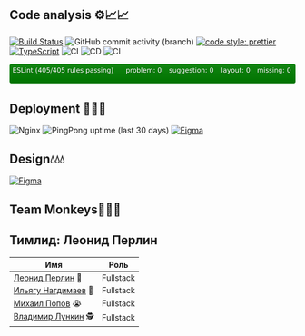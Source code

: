 
## Code analysis ⚙️📈📈

[![Build Status](https://app.travis-ci.com/frontend-park-mail-ru/2021_2_MonKeys.svg?branch=development)](https://app.travis-ci.com/frontend-park-mail-ru/2021_2_MonKeys)
![GitHub commit activity (branch)](https://img.shields.io/github/commit-activity/m/frontend-park-mail-ru/2021_2_MonKeys/development)
[![code style: prettier](https://img.shields.io/badge/code_style-prettier-ff69b4.svg?style=flat-square)](https://github.com/prettier/prettier)
[![TypeScript](https://badgen.net/badge/icon/typescript?icon=typescript&label)](https://typescriptlang.org)
![CI](https://github.com/frontend-park-mail-ru/2021_2_MonKeys/workflows/Build/badge.svg)
![CD](https://github.com/frontend-park-mail-ru/2021_2_MonKeys/workflows/Deploy/badge.svg)
![CI](https://github.com/frontend-park-mail-ru/2021_2_MonKeys/workflows/Linter/Formatter/badge.svg)

![alt text](badges/eslint-badge.svg)
## Deployment 🚀🚀🚀 

![Nginx](https://img.shields.io/badge/nginx-%23009639.svg?style=for-the-badge&logo=nginx&logoColor=white)
![PingPong uptime (last 30 days)](https://img.shields.io/pingpong/uptime/sp_09c2d5875746479fa2811f672e67bf72?style=flat-square)
[![Figma](https://img.shields.io/badge/https%3A%2F%2Fdrip.monkeys.team-up-green)](https://drip.monkeys.team)

## Design💧💧💧
[![Figma](https://img.shields.io/badge/Figma-F24E1E?style=for-the-badge&logo=figma&logoColor=white)](https://www.figma.com/community/file/1018614506626829179/Drip-v.0.3)

## Team Monkeys🐒🐒🐒

## Тимлид: Леонид Перлин 

| Имя              |    Роль      |
|------------------|--------------|
| [Леонид Перлин](https://github.com/perlinleo)     🥵 | Fullstack |
| [Ильягу Нагдимаев](https://github.com/Ilyagu)  🐒 | Fullstack |
| [Михаил Попов](https://github.com/4Marvin2)    😭 | Fullstack |
| [Владимир Лункин](https://github.com/VladimirLunkin)  🕵️ | Fullstack |
